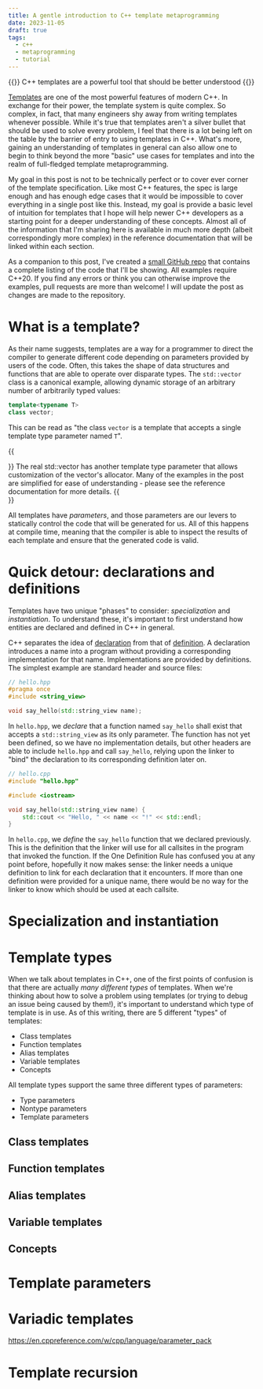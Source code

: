 ```yaml
---
title: A gentle introduction to C++ template metaprogramming
date: 2023-11-05
draft: true
tags:
  - c++
  - metaprogramming
  - tutorial
---
```


{{<tagline>}}
C++ templates are a powerful tool that should be better understood
{{</tagline>}}

[Templates](https://en.cppreference.com/w/cpp/language/templates) are one of the most powerful features of modern C++.
In exchange for their power, the template system is quite complex. So complex, in fact, that many engineers shy away
from writing templates whenever possible. While it's true that templates aren't a silver bullet that should be used to
solve every problem, I feel that there is a lot being left on the table by the barrier of entry to using templates in
C++. What's more, gaining an understanding of templates in general can also allow one to begin to think beyond the more
"basic" use cases for templates and into the realm of full-fledged template metaprogramming.

My goal in this post is not to be technically perfect or to cover ever corner of the template specification. Like most
C++ features, the spec is large enough and has enough edge cases that it would be impossible to cover everything in a
single post like this. Instead, my goal is provide a basic level of intuition for templates that I hope will help newer
C++ developers as a starting point for a deeper understanding of these concepts. Almost all of the information that I'm
sharing here is available in much more depth (albeit correspondingly more complex) in the reference documentation that
will be linked within each section.

As a companion to this post, I've created a [small GitHub repo](https://github.com/jkaye2012/fixed-size-hash/tree/main)
that contains a complete listing of the code that I'll be showing. All examples require C++20. If you find any errors or
think you can otherwise improve the examples, pull requests are more than welcome! I will update the post as changes are
made to the repository.

# What is a template?

As their name suggests, templates are a way for a programmer to direct the compiler to generate different code depending
on parameters provided by users of the code. Often, this takes the shape of data structures and functions that are able
to operate over disparate types. The `std::vector` class is a canonical example, allowing dynamic storage of an
arbitrary number of arbitrarily typed values:

```c++
template<typename T>
class vector;
```

This can be read as "the class `vector` is a template that accepts a single template type parameter named `T`".

{{<aside>}}
The real std::vector has another template type parameter that allows customization of the vector's allocator. Many of
the examples in the post are simplified for ease of understanding - please see the reference documentation for more
details.
{{</aside>}}

All templates have _parameters_, and those parameters are our levers to statically control the code that will be
generated for us. All of this happens at compile time, meaning that the compiler is able to inspect the results of each
template and ensure that the generated code is valid.

# Quick detour: declarations and definitions

Templates have two unique "phases" to consider: _specialization_ and _instantiation_. To understand these, it's
important to first understand how entities are declared and defined in C++ in general.

C++ separates the idea of [declaration](https://en.cppreference.com/w/cpp/language/declarations) from that of
[definition](https://en.cppreference.com/w/cpp/language/definition). A declaration introduces a name into a program
without providing a corresponding implementation for that name. Implementations are provided by definitions. The
simplest example are standard header and source files:

```c++ {title="hello.hpp"}
// hello.hpp
#pragma once
#include <string_view>

void say_hello(std::string_view name);
```

In `hello.hpp`, we _declare_ that a function named `say_hello` shall exist that accepts a `std::string_view` as its only
parameter. The function has not yet been defined, so we have no implementation details, but other headers are able to
include `hello.hpp` and call `say_hello`, relying upon the linker to "bind" the declaration to its corresponding
definition later on.

```c++ {title="hello.cpp"}
// hello.cpp
#include "hello.hpp"

#include <iostream>

void say_hello(std::string_view name) {
    std::cout << "Hello, " << name << "!" << std::endl;
}
```

In `hello.cpp`, we _define_ the `say_hello` function that we declared previously. This is the definition that the linker
will use for all callsites in the program that invoked the function. If the One Definition Rule has confused you at any
point before, hopefully it now makes sense: the linker needs a unique definition to link for each declaration that it
encounters. If more than one definition were provided for a unique name, there would be no way for the linker to know
which should be used at each callsite.

# Specialization and instantiation

# Template types

When we talk about templates in C++, one of the first points of confusion is that there are actually _many different
types_ of templates. When we're thinking about how to solve a problem using templates (or trying to debug an issue being
caused by them!), it's important to understand which type of template is in use. As of this writing, there are 5
different "types" of templates:

* Class templates
* Function templates
* Alias templates
* Variable templates
* Concepts

All template types support the same three different types of parameters:

* Type parameters
* Nontype parameters
* Template parameters

## Class templates

## Function templates

## Alias templates

## Variable templates

## Concepts

# Template parameters

# Variadic templates

https://en.cppreference.com/w/cpp/language/parameter_pack

# Template recursion